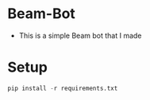 # Beam-Bot
- This is a simple Beam bot that I made

# Setup
```python
pip install -r requirements.txt 
```
